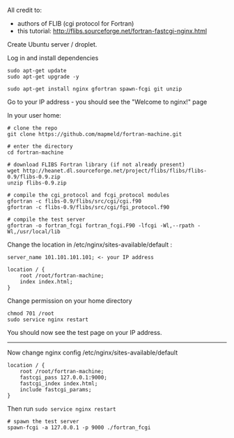 All credit to:

- authors of FLIB (cgi protocol for Fortran)
- this tutorial: http://flibs.sourceforge.net/fortran-fastcgi-nginx.html


Create Ubuntu server / droplet.

Log in and install dependencies

```
sudo apt-get update
sudo apt-get upgrade -y

sudo apt-get install nginx gfortran spawn-fcgi git unzip
```

Go to your IP address - you should see the "Welcome to nginx!" page

In your user home:

```
# clone the repo
git clone https://github.com/mapmeld/fortran-machine.git

# enter the directory
cd fortran-machine

# download FLIBS Fortran library (if not already present)
wget http://heanet.dl.sourceforge.net/project/flibs/flibs/flibs-0.9/flibs-0.9.zip
unzip flibs-0.9.zip

# compile the cgi_protocol and fcgi_protocol modules
gfortran -c flibs-0.9/flibs/src/cgi/cgi.f90
gfortran -c flibs-0.9/flibs/src/cgi/fgi_protocol.f90

# compile the test server
gfortran -o fortran_fcgi fortran_fcgi.F90 -lfcgi -Wl,--rpath -Wl,/usr/local/lib

```

Change the location in /etc/nginx/sites-available/default :

```
server_name 101.101.101.101; <- your IP address

location / {
	root /root/fortran-machine;
	index index.html;
}
```

Change permission on your home directory

```
chmod 701 /root
sudo service nginx restart
```

You should now see the test page on your IP address.

---

Now change nginx config /etc/nginx/sites-available/default

```
location / {
	root /root/fortran-machine;
	fastcgi_pass 127.0.0.1:9000;
	fastcgi_index index.html;
	include fastcgi_params;
}
```

Then run ```sudo service nginx restart```

```
# spawn the test server
spawn-fcgi -a 127.0.0.1 -p 9000 ./fortran_fcgi

```
